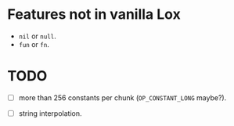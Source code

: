 # Features not in vanilla Lox
- `nil` or `null`.
- `fun` or `fn`.

# TODO

- [ ] more than 256 constants per chunk (`OP_CONSTANT_LONG` maybe?).
- [ ] string interpolation.

